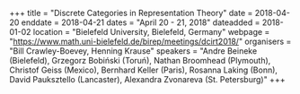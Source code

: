 +++
title = "Discrete Categories in Representation Theory"
date = 2018-04-20
enddate = 2018-04-21
dates = "April 20 - 21, 2018"
dateadded = 2018-01-02
location = "Bielefeld University, Bielefeld, Germany"
webpage = "https://www.math.uni-bielefeld.de/birep/meetings/dcirt2018/"
organisers = "Bill Crawley-Boevey, Henning Krause"
speakers = "Andre Beineke (Bielefeld), Grzegorz Bobiński (Toruń), Nathan Broomhead (Plymouth), Christof Geiss (Mexico), Bernhard Keller (Paris), Rosanna Laking (Bonn), David Pauksztello (Lancaster), Alexandra Zvonareva (St. Petersburg)"
+++
